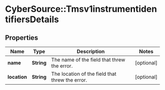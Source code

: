 # CyberSource::Tmsv1instrumentidentifiersDetails

## Properties
Name | Type | Description | Notes
------------ | ------------- | ------------- | -------------
**name** | **String** | The name of the field that threw the error. | [optional] 
**location** | **String** | The location of the field that threw the error. | [optional] 


